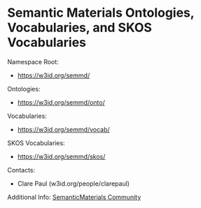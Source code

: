 Semantic Materials Ontologies, Vocabularies, and SKOS Vocabularies
===

Namespace Root:
* https://w3id.org/semmd/

Ontologies:
* https://w3id.org/semmd/onto/

Vocabularies:
* https://w3id.org/semmd/vocab/

SKOS Vocabularies:
* https://w3id.org/semmd/skos/

Contacts:
* Clare Paul (w3id.org/people/clarepaul)

Additional Info:
[SemanticMaterials Community](https://plus.google.com/u/0/communities/116154700533765771249)
